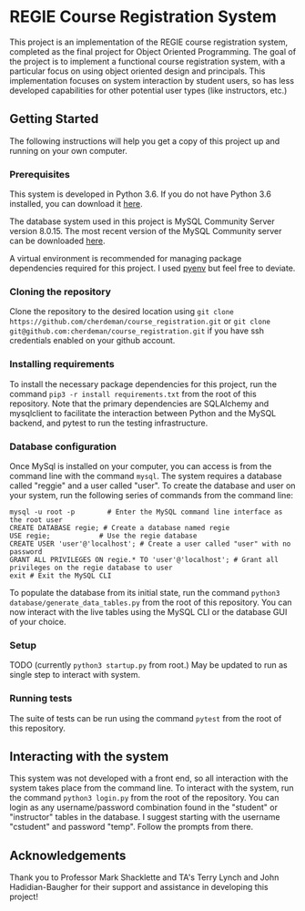 # REGIE Course Registration System
This project is an implementation of the REGIE course registration system, completed as the final project for Object Oriented Programming. The goal of the project is to implement a functional course registration system, with a particular focus on using object oriented design and principals. This implementation focuses on system interaction by student users, so has less developed capabilities for other potential user types (like instructors, etc.)

## Getting Started
The following instructions will help you get a copy of this project up and running on your own computer. 

### Prerequisites
This system is developed in Python 3.6. If you do not have Python 3.6 installed, you can download it [here](https://www.python.org/downloads/).

The database system used in this project is MySQL Community Server version 8.0.15. The most recent version of the MySQL Community server can be downloaded [here](https://dev.mysql.com/downloads/).

A virtual environment is recommended for managing package dependencies required for this project. I used [pyenv](https://github.com/pyenv/pyenv#installation) but feel free to deviate.

### Cloning the repository
Clone the repository to the desired location using `git clone https://github.com/cherdeman/course_registration.git` or `git clone git@github.com:cherdeman/course_registration.git` if you have ssh credentials enabled on your github account.

### Installing requirements
To install the necessary package dependencies for this project, run the command `pip3 -r install requirements.txt` from the root of this repository. Note that the primary dependencies are SQLAlchemy and mysqlclient to facilitate the interaction between Python and the MySQL backend, and pytest to run the testing infrastructure.

### Database configuration
Once MySql is installed on your computer, you can access is from the command line with the command `mysql`. The system requires a database called "reggie" and a user called "user". To create the database and user on your system, run the following series of commands from the command line:

```
mysql -u root -p        # Enter the MySQL command line interface as the root user
CREATE DATABASE regie; # Create a database named regie
USE regie;            # Use the regie database
CREATE USER 'user'@'localhost'; # Create a user called "user" with no password
GRANT ALL PRIVILEGES ON regie.* TO 'user'@'localhost'; # Grant all privileges on the regie database to user
exit # Exit the MySQL CLI
```
To populate the database from its initial state, run the command `python3 database/generate_data_tables.py` from the root of this repository. You can now interact with the live tables using the MySQL CLI or the database GUI of your choice.

### Setup
TODO (currently `python3 startup.py` from root.) May be updated to run as single step to interact with system.

### Running tests
The suite of tests can be run using the command `pytest` from the root of this repository. 

## Interacting with the system
This system was not developed with a front end, so all interaction with the system takes place from the command line. To interact with the system, run the command `python3 login.py` from the root of the repository. You can login as any username/password combination found in the "student" or "instructor" tables in the database. I suggest starting with the username "cstudent" and password "temp". Follow the prompts from there.

## Acknowledgements
Thank you to Professor Mark Shacklette and TA's Terry Lynch and John Hadidian-Baugher for their support and assistance in developing this project!
